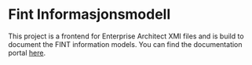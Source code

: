 # Fint Informasjonsmodell
This project is a frontend for Enterprise Architect XMI files and is build to document the FINT information models. You can find the documentation portal [here](https://informasjonsmodell.felleskomponent.no/).
